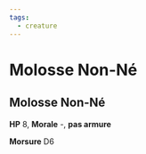 ```yaml
---
tags:
  - creature
---
```

# Molosse Non-Né

## Molosse Non-Né

**HP** 8, **Morale** -, **pas armure**

**Morsure** D6